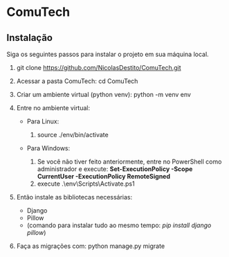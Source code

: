 # ComuTech

## Instalação

Siga os seguintes passos para instalar o projeto em sua máquina local.

1. git clone https://github.com/NicolasDestito/ComuTech.git
2. Acessar a pasta ComuTech: cd ComuTech
3. Criar um ambiente virtual (python venv): python -m venv env
4. Entre no ambiente virtual:
    - Para Linux:
      1. source ./env/bin/activate
      
    - Para Windows:
      1. Se você não tiver feito anteriormente, entre no PowerShell como administrador e execute: **Set-ExecutionPolicy -Scope CurrentUser -ExecutionPolicy RemoteSigned**
      2. execute .\env\Scripts\Activate.ps1
      
4. Então instale as bibliotecas necessárias:
    - Django
    - Pillow
    - (comando para instalar tudo ao mesmo tempo: *pip install django pillow*)
5. Faça as migrações com: python manage.py migrate

